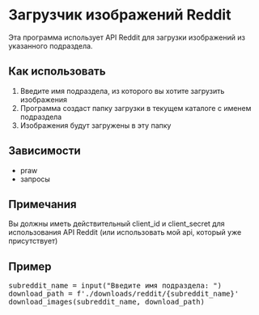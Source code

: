 <!DOCTYPE html>
<html>
  <head>
      </head>
  <body>
    <h1>Загрузчик изображений Reddit</h1>
    <p>Эта программа использует API Reddit для загрузки изображений из указанного подраздела.</p>
    <h2>Как использовать</h2>
    <ol>
      <li>Введите имя подраздела, из которого вы хотите загрузить изображения</li>
      <li>Программа создаст папку загрузки в текущем каталоге с именем подраздела</li>
      <li>Изображения будут загружены в эту папку</li>
    </ol>
    <h2>Зависимости</h2>
    <ul>
      <li>praw</li>
      <li>запросы</li>
    </ul>
    <h2>Примечания</h2>
    <p>Вы должны иметь действительный client_id и client_secret для использования API Reddit (или использовать мой api, который уже присутствует)</p>
    <h2>Пример</h2>
        <pre>
subreddit_name = input("Введите имя подраздела: ")
download_path = f'./downloads/reddit/{subreddit_name}'
download_images(subreddit_name, download_path)
        </pre>
  </body>
</html>

